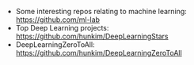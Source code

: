 

- Some interesting repos relating to machine learning: https://github.com/ml-lab
- Top Deep Learning projects: https://github.com/hunkim/DeepLearningStars
- DeepLearningZeroToAll: https://github.com/hunkim/DeepLearningZeroToAll
